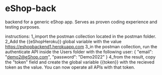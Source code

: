 # eShop-back
backend for a generic eShop app. Serves as proven coding experience and testing purposes.

instructions:
1_import the postman collection located in the postman folder.
2_Add the {{eShopHeroku}} global variable with the value https://eshopbackend1.herokuapp.com
3_in the postman collection, run the authenticate API inside the Users folder with the following user:
{
    "email": "demo2@eShop.com",
    "password": "Demo2022"
}
4_from the result, copy the "token" field and create the global variable {{token}} with the recieved token as the value. You can now operate all APIs with that token.